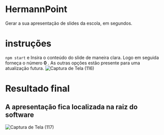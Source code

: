 # HermannPoint
Gerar a sua apresentação de slides da escola, em segundos.

# instruções
`npm start` e
Insira o conteúdo do slide de maneira clara. Logo em seguida forneça o número **0** . As outras opções estão presente para uma atualização futura.
![Captura de Tela (116)](https://user-images.githubusercontent.com/67235201/105851328-afeffe80-5fc1-11eb-8cb9-4159f5ae693e.png)
# Resultado final
## A apresentação fica localizada na raiz do software
![Captura de Tela (117)](https://user-images.githubusercontent.com/67235201/105851601-137a2c00-5fc2-11eb-8444-9bb6ea4fa3d2.png)


